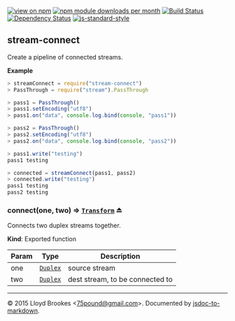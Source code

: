 [![view on npm](http://img.shields.io/npm/v/stream-connect.svg)](https://www.npmjs.org/package/stream-connect)
[![npm module downloads per month](http://img.shields.io/npm/dm/stream-connect.svg)](https://www.npmjs.org/package/stream-connect)
[![Build Status](https://travis-ci.org/75lb/stream-connect.svg?branch=master)](https://travis-ci.org/75lb/stream-connect)
[![Dependency Status](https://david-dm.org/75lb/stream-connect.svg)](https://david-dm.org/75lb/stream-connect)
[![js-standard-style](https://img.shields.io/badge/code%20style-standard-brightgreen.svg)](https://github.com/feross/standard)

<a name="module_stream-connect"></a>
## stream-connect
Create a pipeline of connected streams.

**Example**  
```js
> streamConnect = require("stream-connect")
> PassThrough = require("stream").PassThrough

> pass1 = PassThrough()
> pass1.setEncoding("utf8")
> pass1.on("data", console.log.bind(console, "pass1"))

> pass2 = PassThrough()
> pass2.setEncoding("utf8")
> pass2.on("data", console.log.bind(console, "pass2"))

> pass1.write("testing")
pass1 testing

> connected = streamConnect(pass1, pass2)
> connected.write("testing")
pass1 testing
pass2 testing
```
<a name="exp_module_stream-connect--connect"></a>
### connect(one, two) ⇒ <code>[Transform](https://nodejs.org/api/stream.html#stream_class_stream_transform)</code> ⏏
Connects two duplex streams together.

**Kind**: Exported function  

| Param | Type | Description |
| --- | --- | --- |
| one | <code>[Duplex](https://nodejs.org/api/stream.html#stream_class_stream_duplex)</code> | source stream |
| two | <code>[Duplex](https://nodejs.org/api/stream.html#stream_class_stream_duplex)</code> | dest stream, to be connected to |


* * *

&copy; 2015 Lloyd Brookes \<75pound@gmail.com\>. Documented by [jsdoc-to-markdown](https://github.com/jsdoc2md/jsdoc-to-markdown).
